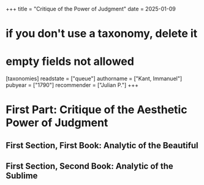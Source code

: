 +++
title = "Critique of the Power of Judgment"
date = 2025-01-09
# if you don't use a taxonomy, delete it
# empty fields not allowed
[taxonomies]
  readstate = ["queue"]
  authorname = ["Kant, Immanuel"]
  pubyear = ["1790"]
  recommender = ["Julian P."]
+++

# First Part: Critique of the Aesthetic Power of Judgment

## First Section, First Book: Analytic of the Beautiful

## First Section, Second Book: Analytic of the Sublime